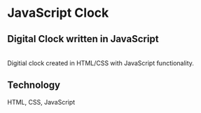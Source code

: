<h1>JavaScript Clock</h1>
<h2>Digital Clock written in JavaScript</h2>

<br>
<div id='intropara'>
Digitial clock created in HTML/CSS with JavaScript functionality. 
</div>

<h2>Technology</h2>
HTML, CSS, JavaScript

